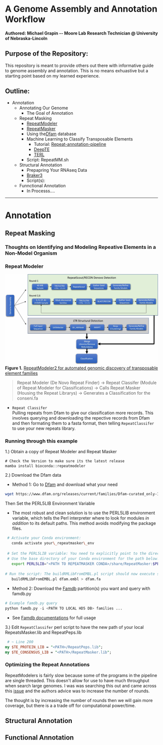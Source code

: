 # A Genome Assembly and Annotation Workflow 
#### Authored: Michael Grapin -- Moore Lab Research Technician @ University of Nebraska-Lincoln 

## Purpose of the Repository: 
This repository is meant to provide others out there with informative guide to genome assembly and annotation. This is no means exhuastive but a starting point based on my learned experience. 

## Outline: 
* Annotation
	* Annotating Our Genome
		- The Goal of Annotation
	* Repeat Masking
		- [RepeatModeler](https://github.com/Dfam-consortium/RepeatModeler) 
		- [RepeatMasker](https://github.com/Dfam-consortium/RepeatMasker) 
		- Using the[Dfam](https://www.dfam.org/home) database
		- Machine Learning to Classify Transposable Elements
			- Tutorial: [Repeat-annotation-pipeline](https://github.com/pedronachtigall/Repeat-annotation-pipeline)
			- [DeepTE](https://github.com/LiLabAtVT/DeepTE)
			- [TERL](https://github.com/muriloHoracio/TERL)
		- Script: RepeatMM.sh
	* Structural Annotation 
		- Prepapring Your RNAseq Data
		- [Braker3](https://github.com/Gaius-Augustus/BRAKER)
		- Script(s): 
	* Funnctional Annotation
		- In Processs....
		

---

# Annotation 

## Repeat Masking 

### Thoughts on Identifying and Modeling Repeative Elements in a Non-Model Organism

### Repeat Modeler
![Repeat Modeler Pipeline](RepeatModelerPipeline.png)  
**Figure 1.** [RepeatModeler2 for automated genomic discovery of transposable element families](https://doi.org/10.1073/pnas.1921046117) 

> Repeat Modeler (De Novo Repeat Finder) -> Repeat Classifer (Module of Repeat Modeler for Classifications) -> Calls Repeat Masker (Housing the Repeat Librarys) -> Generates a Classification for the conseni.fa 


* ```Repeat Classifer```  
Pulling repeats from Dfam to give our classification more records. This involves querying and downloading the repective records from Dfam and then formating them to a fasta format, then telling ```RepeatClassifer``` to use your new repeats library. 

### Running through this example 
1.) Obtain a copy of Repeat Modeler and Repeat Masker

```
# Check the Version to make sure its the latest release
mamba install bioconda::repeatmodeler
```


2.) Download the Dfam data
- Method 1: Go to [Dfam](https://www.dfam.org/releases/current/families/) and download what your need
``` bash 
wget https://www.dfam.org/releases/current/families/Dfam-curated_only-1.embl.gz
```

Then Set the PERL5LIB Environment Variable 

- The most robust and clean solution is to use the PERL5LIB environment variable, which tells the Perl interpreter where to look for modules *in addition* to its default paths. This method avoids modifying the package files.
```bash 
 # Activate your Conda environment:
   conda activate your\_repeatmasker\_env

 # Set the PERL5LIB variable: You need to explicitly point to the directory containing EMBL.pm.  
 # Use the base directory of your Conda environment for the path below:  
   export PERL5LIB="<PATH TO REPEATMASKER CONDA>/share/RepeatMasker:$PERL5LIB"

# Run the script: The buildRMLibFromEMBL.pl script should now execute successfully.  
   buildRMLibFromEMBL.pl dfam.embl > dfam.fa
```

- Method 2: Download the [Famdb](https://www.dfam.org/releases/current/families/FamDB/) partition(s) you want and query with famdb.py 
```python
# Example famdb.py query 
python famdb.py -i <PATH TO LOCAL HD5 DB> families ...
```
- See [Famdb documentations](https://github.com/Dfam-consortium/FamDB) for full usage

3.) Edit ```RepeatClassifer``` perl script to have the new path of your local RepeatsMasker.lib and RepeatPeps.lib
```perl
 # ~ Line 200
my $TE_PROTEIN_LIB = "<PATH>/RepeatPeps.lib";
my $TE_CONSENSUS_LIB = "<PATH>/RepeatMasker.lib";
```

### Optimizing the Repeat Annotations 
RepeatModelers is fairly slow because some of the programs in the pipeline are single threaded. This doesn't allow for use to have much throughput when search large genomes. I was was searching this out and came across this [issue](https://github.com/Dfam-consortium/RepeatModeler/issues/40#issuecomment-527565134) and the authors advice was to increase the number of rounds.    

The thought is by increasing the number of rounds then we will gain more coverage, but there is a a trade off for computational power/time. 


## Structural Annotation 

## Functional Annotation 